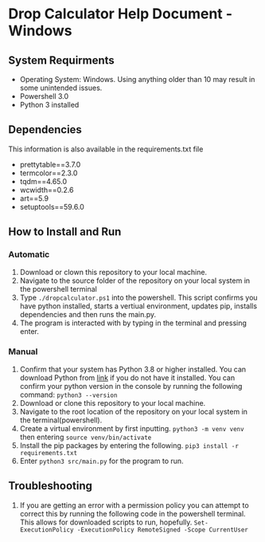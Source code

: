 # Drop Calculator Help Document - Windows

## System Requirments 
- Operating System: Windows. Using anything older than 10 may result in some unintended issues.
- Powershell 3.0
- Python 3 installed

## Dependencies
This information is also available in the requirements.txt file

- prettytable==3.7.0
- termcolor==2.3.0
- tqdm==4.65.0
- wcwidth==0.2.6
- art==5.9
- setuptools==59.6.0

## How to Install and Run

### Automatic

1. Download or clown this repository to your local machine. 
2. Navigate to the source folder of the repository on your local system in the powershell terminal
3. Type ```./dropcalculator.ps1``` into the powershell. This script confirms you have python installed, starts a vertiual environment, updates pip, installs dependencies and then runs the main.py.
4. The program is interacted with by typing in the terminal and pressing enter. 

### Manual

1. Confirm that your system has Python 3.8 or higher installed. You can download Python from [link](https://python.org) if you do not have it installed. You can confirm your python version in the console by running the following command: ```python3 --version```
2. Download or clone this repository to your local machine.
3. Navigate to the root location of the repository on your local system in the terminal(powershell).
4. Create a virtual environment by first inputting.
    ```python3 -m venv venv```
    then entering
    ```source venv/bin/activate```
5. Install the pip packages by entering the following.
    ```pip3 install -r requirements.txt```
6. Enter ```python3 src/main.py``` for the program to run.



## Troubleshooting

1. If you are getting an error with a permission policy you can attempt to correct this by running the following code in the powershell terminal. This allows for downloaded scripts to run, hopefully.
``` Set-ExecutionPolicy -ExecutionPolicy RemoteSigned -Scope CurrentUser ```